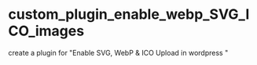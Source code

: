 # custom_plugin_enable_webp_SVG_ICO_images
create a plugin for "Enable SVG, WebP &amp; ICO Upload  in wordpress "
